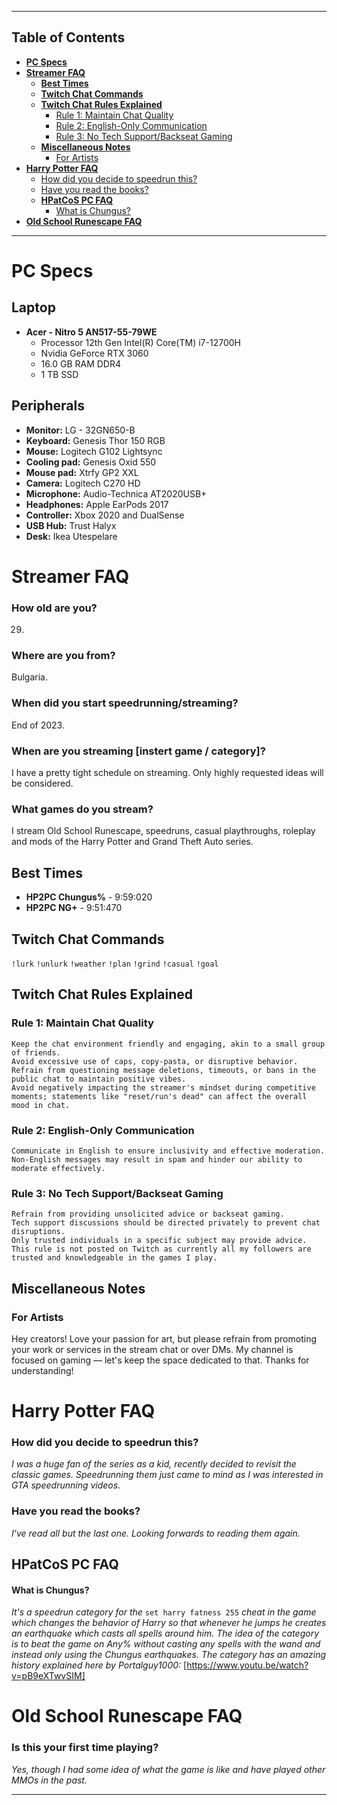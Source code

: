 ***
## Table of Contents
- [**PC Specs**](#pc-specs)
- [**Streamer FAQ**](#streamer-faq)
  - [**Best Times**](#best-times)
  - [**Twitch Chat Commands**](#twitch-chat-commands)
  - [**Twitch Chat Rules Explained**](#twitch-chat-rules-explained)
    - [Rule 1: Maintain Chat Quality](#rule-1-maintain-chat-quality)
    - [Rule 2: English-Only Communication](#rule-2-english-only-communication)
    - [Rule 3: No Tech Support/Backseat Gaming](#rule-3-no-tech-supportbackseat-gaming)
  - [**Miscellaneous Notes**](#notes)
    - [For Artists](#for-artists)
- [**Harry Potter FAQ**](#harry-potter-faq)
  - [How did you decide to speedrun this?](#how-did-you-find-out-about-the-series)
  - [Have you read the books?](#have-you-read-the-books)
  - [**HPatCoS PC FAQ**](#hpatcos-pc-faq)
    - [What is Chungus?](#what-is-chungus)
- [**Old School Runescape FAQ**](#old-school-runescape-faq)
***
#  PC Specs
## **Laptop**
  - **Acer - Nitro 5 AN517-55-79WE**
    - Processor	12th Gen Intel(R) Core(TM) i7-12700H
    - Nvidia GeForce RTX 3060
    - 16.0 GB RAM DDR4
    - 1 TB SSD
## **Peripherals**
  - **Monitor:** LG - 32GN650-B
  - **Keyboard:** Genesis Thor 150 RGB
  - **Mouse:** Logitech G102 Lightsync
  - **Cooling pad:** Genesis Oxid 550
  - **Mouse pad:** Xtrfy GP2 XXL
  - **Camera:** Logitech C270 HD
  - **Microphone:** Audio-Technica AT2020USB+ 
  - **Headphones:** Apple EarPods 2017
  - **Controller:** Xbox 2020 and DualSense
  - **USB Hub:** Trust Halyx
  - **Desk:** Ikea Utespelare
# **Streamer FAQ**
### **How old are you?** 
29.
### **Where are you from?** 
Bulgaria.
### **When did you start speedrunning/streaming?** 
End of 2023.
### **When are you streaming** [instert game / category]**?** 
I have a pretty tight schedule on streaming. Only highly requested ideas will be considered.
### **What games do you stream?** 
I stream Old School Runescape, speedruns, casual playthroughs, roleplay and mods of the Harry Potter and Grand Theft Auto series.
## **Best Times**
  - **HP2PC Chungus%** - 9:59:020 
  - **HP2PC NG+** - 9:51:470
## **Twitch Chat Commands**
``!lurk`` ``!unlurk`` ``!weather`` ``!plan`` ``!grind`` ``!casual`` ``!goal``
## **Twitch Chat Rules Explained**
### **Rule 1: Maintain Chat Quality**
    Keep the chat environment friendly and engaging, akin to a small group of friends.
    Avoid excessive use of caps, copy-pasta, or disruptive behavior.
    Refrain from questioning message deletions, timeouts, or bans in the public chat to maintain positive vibes.
    Avoid negatively impacting the streamer's mindset during competitive moments; statements like "reset/run's dead" can affect the overall mood in chat.
### **Rule 2: English-Only Communication**
    Communicate in English to ensure inclusivity and effective moderation.
    Non-English messages may result in spam and hinder our ability to moderate effectively.
### **Rule 3: No Tech Support/Backseat Gaming**
    Refrain from providing unsolicited advice or backseat gaming.
    Tech support discussions should be directed privately to prevent chat disruptions.
    Only trusted individuals in a specific subject may provide advice.
    This rule is not posted on Twitch as currently all my followers are trusted and knowledgeable in the games I play.
## **Miscellaneous Notes**
### For Artists
Hey creators! Love your passion for art, but please refrain from promoting your work or services in the stream chat or over DMs. My channel is focused on gaming — let's keep the space dedicated to that. Thanks for understanding!
# Harry Potter FAQ
### **How did you decide to speedrun this?** 
*I was a huge fan of the series as a kid, recently decided to revisit the classic games. Speedrunning them just came to mind as I was interested in GTA speedrunning videos.*
### **Have you read the books?** 
*I've read all but the last one. Looking forwards to reading them again.*
## HPatCoS PC FAQ
#### What is Chungus?
*It's a speedrun category for the* ``set harry fatness 255`` *cheat in the game which changes the behavior of Harry so that whenever he jumps he creates an earthquake which casts all spells around him. The idea of the category is to beat the game on Any% without casting any spells with the wand and instead only using the Chungus earthquakes. The category has an amazing history explained here by Portalguy1000:* [https://www.youtu.be/watch?v=pB9eXTwvSIM]
# Old School Runescape FAQ
### **Is this your first time playing?**
*Yes, though I had some idea of what the game is like and have played other MMOs in the past.*
***
